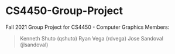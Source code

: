 # CS4450-Group-Project
Fall 2021 Group Project for CS4450 - Computer Graphics
Members:
> Kenneth Shuto (qshuto)
> Ryan Vega (rdvega)
> Jose Sandoval (jlsandoval)
